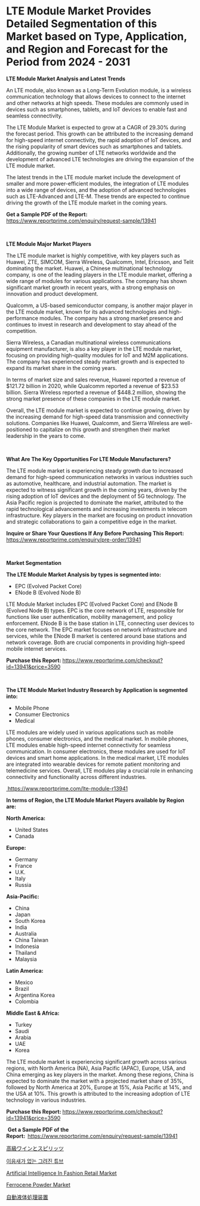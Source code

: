 <p><h1>LTE Module Market Provides Detailed Segmentation of this Market based on Type, Application, and Region and Forecast for the Period from 2024 - 2031</h1></p><p><strong>LTE Module Market Analysis and Latest Trends</strong></p>
<p><p>An LTE module, also known as a Long-Term Evolution module, is a wireless communication technology that allows devices to connect to the internet and other networks at high speeds. These modules are commonly used in devices such as smartphones, tablets, and IoT devices to enable fast and seamless connectivity.</p><p>The LTE Module Market is expected to grow at a CAGR of 29.30% during the forecast period. This growth can be attributed to the increasing demand for high-speed internet connectivity, the rapid adoption of IoT devices, and the rising popularity of smart devices such as smartphones and tablets. Additionally, the growing number of LTE networks worldwide and the development of advanced LTE technologies are driving the expansion of the LTE module market.</p><p>The latest trends in the LTE module market include the development of smaller and more power-efficient modules, the integration of LTE modules into a wide range of devices, and the adoption of advanced technologies such as LTE-Advanced and LTE-M. These trends are expected to continue driving the growth of the LTE module market in the coming years.</p></p>
<p><strong>Get a Sample PDF of the Report:&nbsp;</strong> <a href="https://www.reportprime.com/enquiry/request-sample/13941">https://www.reportprime.com/enquiry/request-sample/13941</a></p>
<p>&nbsp;</p>
<p><strong>LTE Module Major Market Players</strong></p>
<p><p>The LTE module market is highly competitive, with key players such as Huawei, ZTE, SIMCOM, Sierra Wireless, Qualcomm, Intel, Ericsson, and Telit dominating the market. Huawei, a Chinese multinational technology company, is one of the leading players in the LTE module market, offering a wide range of modules for various applications. The company has shown significant market growth in recent years, with a strong emphasis on innovation and product development.</p><p>Qualcomm, a US-based semiconductor company, is another major player in the LTE module market, known for its advanced technologies and high-performance modules. The company has a strong market presence and continues to invest in research and development to stay ahead of the competition.</p><p>Sierra Wireless, a Canadian multinational wireless communications equipment manufacturer, is also a key player in the LTE module market, focusing on providing high-quality modules for IoT and M2M applications. The company has experienced steady market growth and is expected to expand its market share in the coming years.</p><p>In terms of market size and sales revenue, Huawei reported a revenue of $121.72 billion in 2020, while Qualcomm reported a revenue of $23.53 billion. Sierra Wireless reported a revenue of $448.2 million, showing the strong market presence of these companies in the LTE module market.</p><p>Overall, the LTE module market is expected to continue growing, driven by the increasing demand for high-speed data transmission and connectivity solutions. Companies like Huawei, Qualcomm, and Sierra Wireless are well-positioned to capitalize on this growth and strengthen their market leadership in the years to come.</p></p>
<p>&nbsp;</p>
<p><strong>What Are The Key Opportunities For LTE Module Manufacturers?</strong></p>
<p><p>The LTE module market is experiencing steady growth due to increased demand for high-speed communication networks in various industries such as automotive, healthcare, and industrial automation. The market is expected to witness significant growth in the coming years, driven by the rising adoption of IoT devices and the deployment of 5G technology. The Asia Pacific region is projected to dominate the market, attributed to the rapid technological advancements and increasing investments in telecom infrastructure. Key players in the market are focusing on product innovation and strategic collaborations to gain a competitive edge in the market.</p></p>
<p><strong>Inquire or Share Your Questions If Any Before Purchasing This Report:</strong> <a href="https://www.reportprime.com/enquiry/pre-order/13941">https://www.reportprime.com/enquiry/pre-order/13941</a></p>
<p>&nbsp;</p>
<p><strong>Market Segmentation</strong></p>
<p><strong>The LTE Module Market Analysis by types is segmented into:</strong></p>
<p><ul><li>EPC (Evolved Packet Core)</li><li>ENode B (Evolved Node B)</li></ul></p>
<p><p>LTE Module Market includes EPC (Evolved Packet Core) and ENode B (Evolved Node B) types. EPC is the core network of LTE, responsible for functions like user authentication, mobility management, and policy enforcement. ENode B is the base station in LTE, connecting user devices to the core network. The EPC market focuses on network infrastructure and services, while the ENode B market is centered around base stations and network coverage. Both are crucial components in providing high-speed mobile internet services.</p></p>
<p><strong>Purchase this Report:&nbsp;</strong><a href="https://www.reportprime.com/checkout?id=13941&price=3590">https://www.reportprime.com/checkout?id=13941&price=3590</a></p>
<p>&nbsp;</p>
<p><strong>The LTE Module Market Industry Research by Application is segmented into:</strong></p>
<p><ul><li>Mobile Phone</li><li>Consumer Electronics</li><li>Medical</li></ul></p>
<p><p>LTE modules are widely used in various applications such as mobile phones, consumer electronics, and the medical market. In mobile phones, LTE modules enable high-speed internet connectivity for seamless communication. In consumer electronics, these modules are used for IoT devices and smart home applications. In the medical market, LTE modules are integrated into wearable devices for remote patient monitoring and telemedicine services. Overall, LTE modules play a crucial role in enhancing connectivity and functionality across different industries.</p></p>
<p><a href="https://www.reportprime.com/lte-module-r13941">&nbsp;https://www.reportprime.com/lte-module-r13941</a></p>
<p><strong>In terms of Region, the LTE Module Market Players available by Region are:</strong></p>
<p>
    <p> <strong> North America: </strong>
        <ul>
            <li>United States</li>
            <li>Canada</li>
        </ul>
        </p> 
    <p> <strong> Europe: </strong>
        <ul>
            <li>Germany</li>
            <li>France</li>
            <li>U.K.</li>
            <li>Italy</li>
            <li>Russia</li>
        </ul>
        </p> 
    <p> <strong> Asia-Pacific: </strong>
        <ul>
            <li>China</li>
            <li>Japan</li>
            <li>South Korea</li>
            <li>India</li>
            <li>Australia</li>
            <li>China Taiwan</li>
            <li>Indonesia</li>
            <li>Thailand</li>
            <li>Malaysia</li>
        </ul>
        </p> 
    <p> <strong> Latin America: </strong>
        <ul>
            <li>Mexico</li>
            <li>Brazil</li>
            <li>Argentina Korea</li>
            <li>Colombia</li>
        </ul>
        </p> 
    <p> <strong> Middle East & Africa: </strong>
        <ul>
            <li>Turkey</li>
            <li>Saudi</li>
            <li>Arabia</li>
            <li>UAE</li>
            <li>Korea</li>
        </ul>
    </p>
    </p>
<p><p>The LTE module market is experiencing significant growth across various regions, with North America (NA), Asia Pacific (APAC), Europe, USA, and China emerging as key players in the market. Among these regions, China is expected to dominate the market with a projected market share of 35%, followed by North America at 20%, Europe at 15%, Asia Pacific at 14%, and the USA at 10%. This growth is attributed to the increasing adoption of LTE technology in various industries.</p></p>
<p><strong>Purchase this Report: </strong><a href="https://www.reportprime.com/checkout?id=13941&price=3590">https://www.reportprime.com/checkout?id=13941&price=3590</a></p>
<p>&nbsp;<strong>Get a Sample PDF of the Report:&nbsp;&nbsp;</strong><a href="https://www.reportprime.com/enquiry/request-sample/13941">https://www.reportprime.com/enquiry/request-sample/13941</a></p>
<p><strong></strong></p>
<p><p><a href="https://github.com/gfggqjbfys368009/Market-Research-Report-List-1/blob/main/267913524910.md">高級ワインとスピリッツ</a></p><p><a href="https://medium.com/@codinchelcea2022/%EC%97%B0%EC%86%8D-%EB%90%9C%EA%B4%80-%ED%8A%9C%EB%B8%8C-%EC%8B%9C%EC%9E%A5-%EA%B7%9C%EB%AA%A8%EB%8A%94-%EA%B8%80%EB%A1%9C%EB%B2%8C-%EC%97%85%EA%B3%84%EC%97%90%EC%84%9C-%EA%B0%80%EC%9E%A5-%EC%A2%8B%EC%9D%80-%EB%A7%88%EC%BC%80%ED%8C%85-%EC%B1%84%EB%84%90%EC%9D%84-%EB%B3%B4%EC%97%AC%EC%A4%8D%EB%8B%88%EB%8B%A4-476396c76c19">이음새가 없는 그려진 튜브</a></p><p><a href="https://github.com/Angelnienowdseej3e45z3p8c/Market-Research-Report-List-2/blob/main/artificial-intelligence-in-fashion-retail-market.md">Artificial Intelligence In Fashion Retail Market</a></p><p><a href="https://issuu.com/reportprime-2/docs/ferrocene-powder-market-size-2030.pptx">Ferrocene Powder Market</a></p><p><a href="https://medium.com/@jonathanailey6577467/%E8%87%AA%E5%8B%95%E6%B6%B2%E4%BD%93%E5%8F%96%E3%82%8A%E6%89%B1%E3%81%84%E6%A9%9F%E5%99%A8%E3%81%AE%E5%B8%82%E5%A0%B4%E8%A6%8F%E6%A8%A1-cagr-%E3%83%88%E3%83%AC%E3%83%B3%E3%83%892024%E5%B9%B4%E3%81%8B%E3%82%892030%E5%B9%B4%E3%81%BE%E3%81%A7-76aba8b5a544">自動液体処理装置</a></p></p>